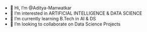 - 👋 Hi, I’m @Aditya-Manwatkar
- 👀 I’m interested in ARTIFICIAL INTELLIGENCE & DATA SCIENCE
- 🌱 I’m currently learning B.Tech in AI & DS
- 💞️ I’m looking to collaborate on Data Science Projects

<!---
Aditya-Manwatkar/Aditya-Manwatkar is a ✨ special ✨ repository because its `README.md` (this file) appears on your GitHub profile.
You can click the Preview link to take a look at your changes.
--->
